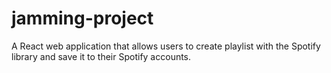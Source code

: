 # jamming-project
A React web application that allows users to create playlist with the Spotify library and save it to their Spotify accounts.
